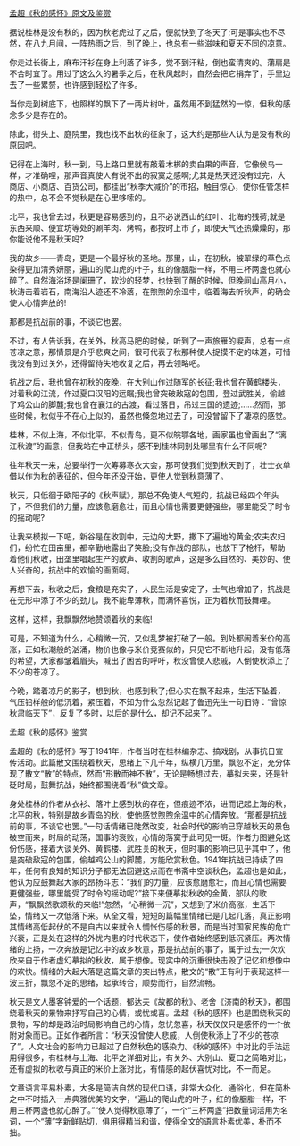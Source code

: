 [孟超《秋的感怀》原文及鉴赏](https://www.vrrw.net/wx/9019.html)

据说桂林是没有秋的，因为秋老虎过了之后，便就快到了冬天了;可是事实也不尽然，在八九月间，一阵热雨之后，到了晚上，也总有一些滋味和夏天不同的凉意。

你走过长街上，麻布汗衫在身上利落了许多，觉不到汗粘，倒也蛮清爽的。蒲扇是不合时宜了。用过了这么久的暑季之后，在秋风起时，自然会把它捐弃了，手里边去了一些累赘，也许感到轻松了许多。

当你走到树底下，也照样的飘下了一两片树叶，虽然用不到猛然的一惊，但秋的感念多少是存在的。

除此，街头上、庭院里，我也找不出秋的征象了，这大约是那些人认为是没有秋的原因吧。



记得在上海时，秋一到，马上路口里就有敲着木梆的卖白果的声音，它像候鸟一样，才准确哩，那声音真使人有说不出的寂寞之感啊;尤其是热天还没有过完，大商店、小商店、百货公司，都挂出“秋季大减价”的市招，触目惊心，使你任管怎样的热中，总不会不觉秋是在心里哆嗦的。

北平，我也曾去过，秋更是容易感到的，且不必说西山的红叶、北海的残荷;就是东西来顺、便宜坊等处的涮羊肉、烤鸭，都按时上市了，即使天气还热燥燥的，那你能说他不是秋天吗?

我的故乡——青岛，更是一个最好秋的圣地。那里，山，在初秋，被翠绿的草色点染得更加清秀妍丽，遍山的爬山虎的叶子，红的像胭脂一样，不用三杯两盏也就心醉了。自然海浴场是阑珊了，软沙的轻梦，也快到了醒的时候，但晚间山高月小，秋涛击着岩石，南海沿人迹还不冷落，在煦煦的余温中，临着海去听秋声，的确会使人心情奔放的!

那都是抗战前的事，不谈它也罢。

不过，有人告诉我，在关外，秋高马肥的时候，听到了一声旅雁的唳声，总有一点苍凉之意，那情景是介乎悲爽之间，很可代表了秋那种使人捉摸不定的味道，可惜我没有到过关外，还得留待失地收复之后，再去领略吧。

抗战之后，我也曾在初秋的夜晚，在大别山作过随军的长征;我也曾在黄鹤楼头，对着秋的江流，作过夏口汉阳的远瞩;我也曾突破敌寇的包围，登过武胜关，偷越了鸡公山的脚麓;我也曾在襄江的古渡，看过落日，吊过三国的遗迹;……然而，那些时候，秋似乎不在心上似的，虽然也倏忽地过去了，可没曾留下了凄凉的感觉。

桂林，不似上海，不似北平，不似青岛，更不似皖鄂各地，画家虽也曾画出了“漓江秋渡”的画意，但我站在中正桥头，感不到桂林同别处哪里有什么不同呢?

往年秋天一来，总要举行一次筹募寒衣大会，那可使我们觉到秋天到了，壮士衣单借以作为秋的表征的，但今年还没开始，更使人觉到秋意薄了。

秋天，只低徊于欧阳子的《秋声赋》，那总不免使人气短的，抗战已经四个年头了，不但我们的力量，应该愈磨愈壮，而且心情也需要更健强些，哪里能受了时令的摇动呢?

让我来模拟一下吧，新谷是在收割中，无边的大野，撒下了遍地的黄金;农夫农妇们，纷忙在田亩里，都辛勤地露出了笑脸;没有作战的部队，也放下了枪杆，帮助着他们秋收，田垄里唱起生产的歌声、收割的歌声，这是多么自然的、美妙的、使人兴奋的，抗战中的欢愉的画面呵。

再想下去，秋收之后，食粮是充实了，人民生活是安定了，士气也增加了，抗战是在无形中添了不少的劲儿，我不能卑薄秋，而满怀喜悦，正为着秋而鼓舞哩。

这样，这样，我飘飘然地赞颂着秋的来临!

可是，不知道为什么，心稍微一沉，又似乱梦被打破了一般。到处都闹着米价的高涨，正如秋潮般的汹涌，物价也像与米价竞赛似的，只见它不断地升起，没有低落的希望，大家都皱着眉头，喊出了困苦的呼吁，秋没曾使人悲戚，人倒使秋添上了不少的苍凉了。

今晚，踏着凉月的影子，想到秋，也感到秋了;但心实在飘不起来，生活下坠着，气压铅样般的低沉着，紧压着，不知为什么忽然记起了鲁迅先生一句旧诗：“曾惊秋肃临天下”，反复了多时，以后的是什么，却记不起来了。

孟超《秋的感怀》鉴赏

孟超的《秋的感怀》写于1941年，作者当时在桂林编杂志、搞戏剧，从事抗日宣传活动。此篇散文围绕着秋天，思绪上下几千年，纵横几万里，飘忽不定，充分体现了散文“散”的特点，然而“形散而神不散”，无论是畅想过去，摹拟未来，还是针砭时局，鼓舞抗战，始终都围绕着“秋”做文章。

身处桂林的作者从衣衫、落叶上感到秋的存在，但痕迹不浓，进而记起上海的秋，北平的秋，特别是故乡青岛的秋，使他感觉煦煦余温中的心情奔放。“那都是抗战前的事，不谈它也罢。”一句话情绪已陡然改变，社会时代的影响已穿越秋天的景色破空而来，时局的动荡，国事的衰败，心情的落寞于此可见一斑。作者力图避免这份伤感，接着大谈关外、黄鹤楼、武胜关的秋天，但时事的影响已见乎其中了，他是突破敌寇的包围，偷越鸡公山的脚麓，方能欣赏秋色。1941年抗战已持续了四年，任何有良知的知识分子都无法回避这点而在书斋中空谈秋色，孟超也是如此，他认为应鼓舞起大家的昂扬斗志：“我们的力量，应该愈磨愈壮，而且心情也需要更健强些，哪里能受了时令的摇动呢?”接下来便摹拟秋收的金黄，部队的歌声，“飘飘然歌颂秋的来临!”忽然，“心稍微一沉”，又想到了米价高涨，生活下坠，情绪又一次低落下来。从全文看，短短的篇幅里情绪已是几起几落，真正影响其情绪高低起伏的不是自古以来就令人惆怅伤感的秋景，而是当时国家民族的危亡兴衰，正是处在这样的外忧内患的时代状态下，使作者始终感到低沉紧压。两次情绪的上扬，一次奔放是记忆中的故乡秋意，那是抗战前的事了，属于过去;一次欢欣来自于作者虚幻摹拟的秋收，属于想像。现实中的沉重很快击毁了记忆和想像中的欢快。情绪的大起大落是这篇文章的突出特点，散文的“散”正有利于表现这样一波三折，飘忽不定的思绪，起承转合，顺势而行，自然流畅。

秋天是文人墨客钟爱的一个话题，郁达夫《故都的秋》、老舍《济南的秋天》，都围绕着秋天的景物来抒写自己的心情，或忧或喜。孟超《秋的感怀》也是围绕秋天的景物，写的却是政治时局影响自己的心情，忽忧忽喜，秋天仅仅只是感怀的一个依附对象而已。正如作者所言：“秋天没曾使人悲戚，人倒使秋添上了不少的苍凉了”。人文社会的影响力已超过了自然秋色的感染力。《秋的感怀》中对比的手法运用得很多，有桂林与上海、北平之详细对比，有关外、大别山、夏口之简略对比，还有虚拟的秋收与真正的米价上涨对比，有情感的起伏喜忧对比，不一而足。

文章语言平易朴素，大多是简洁自然的现代口语，非常大众化、通俗化，但在简朴之中不时插入一点典雅优美的文字，“遍山的爬山虎的叶子，红的像胭脂一样，不用三杯两盏也就心醉了。”“使人觉得秋意薄了”，一个“三杯两盏”把数量词活用为名词，一个“薄”字新鲜贴切，俱用得精当和谐，使得全文的语言朴素优美，朴而不拙。

